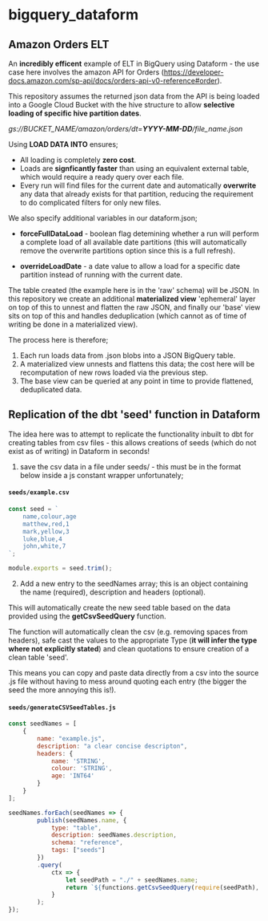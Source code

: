 # bigquery_dataform

## Amazon Orders ELT

An **incredibly efficent** example of ELT in BigQuery using Dataform - the use case here involves the amazon API for Orders (https://developer-docs.amazon.com/sp-api/docs/orders-api-v0-reference#order).


This repository assumes the returned json data from the API is being loaded into a Google Cloud Bucket with the hive structure to allow **selective loading of specific hive partition dates**.

*gs://BUCKET_NAME/amazon/orders/dt=**YYYY-MM-DD**/file_name.json*

Using **LOAD DATA INTO** ensures;

* All loading is completely **zero cost**.
* Loads are **signficantly faster** than using an equivalent external table, which would require a ready query over each file.
* Every run will find files for the current date and automatically **overwrite** any data that already exists for that partition, reducing the requirement to do complicated filters for only new files.


We also specify additional variables in our dataform.json;

* **forceFullDataLoad** - boolean flag detemining whether a run will perform a complete load of all available date partitions (this will automatically remove the overwrite partitions option since this is a full refresh).

* **overrideLoadDate** - a date value to allow a load for a specific date partition instead of running with the current date.

The table created (the example here is in the 'raw' schema) will be JSON. In this repository we create an additional **materialized view** 'ephemeral' layer on top of this to unnest and flatten the raw JSON, and finally our 'base' view sits on top of this and handles deduplication (which cannot as of time of writing be done in a materialized view).

The process here is therefore;

1. Each run loads data from .json blobs into a JSON BigQuery table.
2. A materialized view unnests and flattens this data; the cost here will be recomputation of new rows loaded via the previous step.
3. The base view can be queried at any point in time to provide flattened, deduplicated data. 


## Replication of the **dbt** 'seed' function in **Dataform**

The idea here was to attempt to replicate the functionality inbuilt to dbt for creating tables from csv files - this allows creations of seeds (which do not exist as of writing) in Dataform in seconds!

1. save the csv data in a file under seeds/ - this must be in the format below inside a js constant wrapper unfortunately;

#### **`seeds/example.csv`**
``` js 
const seed = `
    name,colour,age
    matthew,red,1
    mark,yellow,3
    luke,blue,4
    john,white,7
`;

module.exports = seed.trim();
```

2. Add a new entry to the seedNames array; this is an object containing the name (required), description and headers (optional). 

This will automatically create the new seed table based on the data provided using the **getCsvSeedQuery** function. 

The function will automatically clean the csv (e.g. removing spaces from headers), safe cast the values to the appropriate Type (**it will infer the type where not explicitly stated**) and clean quotations to ensure creation of a clean table 'seed'.

This means you can copy and paste data directly from a csv into the source .js file without having to mess around quoting each entry (the bigger the seed the more annoying this is!).

#### **`seeds/generateCSVSeedTables.js`**
``` js 
const seedNames = [
    {
        name: "example.js",
        description: "a clear concise descripton",
        headers: {
            name: 'STRING',
            colour: 'STRING',
            age: 'INT64'
        }
    }
];

seedNames.forEach(seedNames => {
		publish(seedNames.name, {
			type: "table",
			description: seedNames.description,
			schema: "reference",
			tags: ["seeds"]
		})
        .query(
            ctx => {
                let seedPath = "./" + seedNames.name;
                return `${functions.getCsvSeedQuery(require(seedPath), seedNames.headers ? seedNames.headers : 'None')}`
            }
        );
});
```
